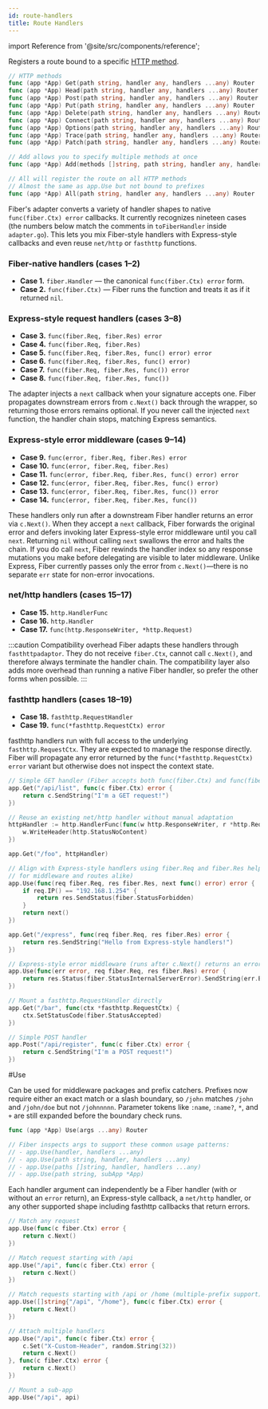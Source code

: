 ```yaml
---
id: route-handlers
title: Route Handlers
---
```


import Reference from '@site/src/components/reference';

Registers a route bound to a specific [HTTP method](https://developer.mozilla.org/en-US/docs/Web/HTTP/Methods).

```go title="Signatures"
// HTTP methods
func (app *App) Get(path string, handler any, handlers ...any) Router
func (app *App) Head(path string, handler any, handlers ...any) Router
func (app *App) Post(path string, handler any, handlers ...any) Router
func (app *App) Put(path string, handler any, handlers ...any) Router
func (app *App) Delete(path string, handler any, handlers ...any) Router
func (app *App) Connect(path string, handler any, handlers ...any) Router
func (app *App) Options(path string, handler any, handlers ...any) Router
func (app *App) Trace(path string, handler any, handlers ...any) Router
func (app *App) Patch(path string, handler any, handlers ...any) Router

// Add allows you to specify multiple methods at once
func (app *App) Add(methods []string, path string, handler any, handlers ...any) Router

// All will register the route on all HTTP methods
// Almost the same as app.Use but not bound to prefixes
func (app *App) All(path string, handler any, handlers ...any) Router
```

Fiber's adapter converts a variety of handler shapes to native
`func(fiber.Ctx) error` callbacks. It currently recognizes nineteen cases (the
numbers below match the comments in `toFiberHandler` inside `adapter.go`). This
lets you mix Fiber-style handlers with Express-style callbacks and even reuse
`net/http` or `fasthttp` functions.

### Fiber-native handlers (cases 1–2)

- **Case 1.** `fiber.Handler` — the canonical `func(fiber.Ctx) error` form.
- **Case 2.** `func(fiber.Ctx)` — Fiber runs the function and treats it as if it
  returned `nil`.

### Express-style request handlers (cases 3–8)

- **Case 3.** `func(fiber.Req, fiber.Res) error`
- **Case 4.** `func(fiber.Req, fiber.Res)`
- **Case 5.** `func(fiber.Req, fiber.Res, func() error) error`
- **Case 6.** `func(fiber.Req, fiber.Res, func() error)`
- **Case 7.** `func(fiber.Req, fiber.Res, func()) error`
- **Case 8.** `func(fiber.Req, fiber.Res, func())`

The adapter injects a `next` callback when your signature accepts one. Fiber
propagates downstream errors from `c.Next()` back through the wrapper, so
returning those errors remains optional. If you never call the injected `next`
function, the handler chain stops, matching Express semantics.

### Express-style error middleware (cases 9–14)

- **Case 9.** `func(error, fiber.Req, fiber.Res) error`
- **Case 10.** `func(error, fiber.Req, fiber.Res)`
- **Case 11.** `func(error, fiber.Req, fiber.Res, func() error) error`
- **Case 12.** `func(error, fiber.Req, fiber.Res, func() error)`
- **Case 13.** `func(error, fiber.Req, fiber.Res, func()) error`
- **Case 14.** `func(error, fiber.Req, fiber.Res, func())`

These handlers only run after a downstream Fiber handler returns an error via
`c.Next()`. When they accept a `next` callback, Fiber forwards the original
error and defers invoking later Express-style error middleware until you call
`next`. Returning `nil` without calling `next` swallows the error and halts the
chain. If you do call `next`, Fiber rewinds the handler index so any response
mutations you make before delegating are visible to later middleware. Unlike
Express, Fiber currently passes only the error from `c.Next()`—there is no
separate `err` state for non-error invocations.

### net/http handlers (cases 15–17)

- **Case 15.** `http.HandlerFunc`
- **Case 16.** `http.Handler`
- **Case 17.** `func(http.ResponseWriter, *http.Request)`

:::caution Compatibility overhead
Fiber adapts these handlers through `fasthttpadaptor`. They do not receive
`fiber.Ctx`, cannot call `c.Next()`, and therefore always terminate the handler
chain. The compatibility layer also adds more overhead than running a native
Fiber handler, so prefer the other forms when possible.
:::

### fasthttp handlers (cases 18–19)

- **Case 18.** `fasthttp.RequestHandler`
- **Case 19.** `func(*fasthttp.RequestCtx) error`

fasthttp handlers run with full access to the underlying `fasthttp.RequestCtx`.
They are expected to manage the response directly. Fiber will propagate any
error returned by the `func(*fasthttp.RequestCtx) error` variant but otherwise
does not inspect the context state.

```go title="Examples"
// Simple GET handler (Fiber accepts both func(fiber.Ctx) and func(fiber.Ctx) error)
app.Get("/api/list", func(c fiber.Ctx) error {
    return c.SendString("I'm a GET request!")
})

// Reuse an existing net/http handler without manual adaptation
httpHandler := http.HandlerFunc(func(w http.ResponseWriter, r *http.Request) {
    w.WriteHeader(http.StatusNoContent)
})

app.Get("/foo", httpHandler)

// Align with Express-style handlers using fiber.Req and fiber.Res helpers (works
// for middleware and routes alike)
app.Use(func(req fiber.Req, res fiber.Res, next func() error) error {
    if req.IP() == "192.168.1.254" {
        return res.SendStatus(fiber.StatusForbidden)
    }
    return next()
})

app.Get("/express", func(req fiber.Req, res fiber.Res) error {
    return res.SendString("Hello from Express-style handlers!")
})

// Express-style error middleware (runs after c.Next() returns an error)
app.Use(func(err error, req fiber.Req, res fiber.Res) error {
    return res.Status(fiber.StatusInternalServerError).SendString(err.Error())
})

// Mount a fasthttp.RequestHandler directly
app.Get("/bar", func(ctx *fasthttp.RequestCtx) {
    ctx.SetStatusCode(fiber.StatusAccepted)
})

// Simple POST handler
app.Post("/api/register", func(c fiber.Ctx) error {
    return c.SendString("I'm a POST request!")
})
```

<Reference id="use">#Use</Reference>

Can be used for middleware packages and prefix catchers. Prefixes now require either an exact match or a slash boundary, so `/john` matches `/john` and `/john/doe` but not `/johnnnnn`. Parameter tokens like `:name`, `:name?`, `*`, and `+` are still expanded before the boundary check runs.

```go title="Signature"
func (app *App) Use(args ...any) Router

// Fiber inspects args to support these common usage patterns:
// - app.Use(handler, handlers ...any)
// - app.Use(path string, handler, handlers ...any)
// - app.Use(paths []string, handler, handlers ...any)
// - app.Use(path string, subApp *App)
```

Each handler argument can independently be a Fiber handler (with or without an
`error` return), an Express-style callback, a `net/http` handler, or any other
supported shape including fasthttp callbacks that return errors.

```go title="Examples"
// Match any request
app.Use(func(c fiber.Ctx) error {
    return c.Next()
})

// Match request starting with /api
app.Use("/api", func(c fiber.Ctx) error {
    return c.Next()
})

// Match requests starting with /api or /home (multiple-prefix support)
app.Use([]string{"/api", "/home"}, func(c fiber.Ctx) error {
    return c.Next()
})

// Attach multiple handlers 
app.Use("/api", func(c fiber.Ctx) error {
    c.Set("X-Custom-Header", random.String(32))
    return c.Next()
}, func(c fiber.Ctx) error {
    return c.Next()
})

// Mount a sub-app
app.Use("/api", api)
```
